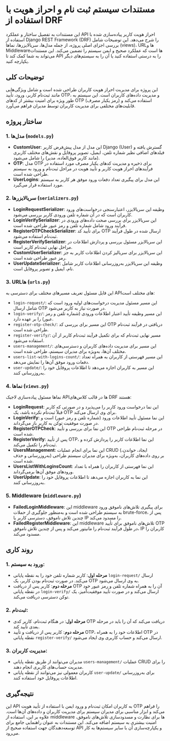 # مستندات سیستم ثبت نام و احراز هویت با استفاده از DRF

این مستندات به تفصیل ساختار و عملکرد API احراز هویت کاربر پیاده‌سازی شده با استفاده از Django REST Framework (DRF) را شرح می‌دهد. این توضیحات شامل بررسی اجزای اصلی پروژه، از جمله مدل‌ها، سریالایزرها، نماها (views)، URLها و Middlewareها است که عملکرد صحیح و ایمن سیستم را تضمین می‌کند. این مستندات می‌تواند به شما کمک کند تا API را به درستی استفاده کنید یا آن را به سیستم‌های دیگر یکپارچه کنید.

## توضیحات کلی

این پروژه برای مدیریت احراز هویت کاربران طراحی شده است و شامل ویژگی‌هایی مانند ثبت‌نام کاربر، ورود، تأیید OTP، و مدیریت داده‌های کاربران است. این سیستم به طور ویژه برای امنیت بیشتر از کدهای OTP (رمز یکبار مصرف) استفاده می‌کند و قابلیت‌های مختلفی برای مدیریت کاربران توسط مدیران فراهم می‌آورد.

## ساختار پروژه

### 1. مدل‌ها (`models.py`)

- **CustomUser**: این مدل از مدل پیش‌فرض کاربر Django (User) گسترش یافته و فیلدهای اضافی نظیر شماره تلفن، ایمیل، تصویر پروفایل و نقش‌های مختلف کاربری (مانند کاربر فوق‌العاده، مدیر) را شامل می‌شود.
- **OTP**: مدل OTP برای ذخیره و مدیریت کدهای یکبار مصرف مورد استفاده در فرآیندهای احراز هویت کاربر و تأیید هویت در مراحل ثبت‌نام و ورود به سیستم طراحی شده است.
- **UserLogins**: این مدل برای پیگیری تعداد دفعات ورود موفق هر کاربر به سیستم مورد استفاده قرار می‌گیرد.

### 2. سریالایزرها (`serializers.py`)

- **LoginRequestSerializer**: وظیفه این سریالایزر، اعتبارسنجی درخواست‌های ورود کاربران است که در آن شماره تلفن ورودی کاربر بررسی می‌شود.
- **LoginVerifySerializer**: این سریالایزر برای بررسی صحت داده‌های ورودی در فرآیند ورود شامل شماره تلفن و رمز عبور طراحی شده است.
- **RegisterOTPCheckSerializer**: برای تأیید کد OTP ارسال شده در طول فرآیند ثبت‌نام استفاده می‌شود.
- **RegisterVerifySerializer**: این سریالایزر مسئول بررسی و پردازش اطلاعات در مراحل نهایی ثبت‌نام کاربر است.
- **CustomUserSerializer**: این سریالایزر برای سریالیز کردن اطلاعات کاربر به جز رمز عبور طراحی شده است.
- **UserUpdateSerializer**: وظیفه این سریالایزر به‌روزرسانی اطلاعات کاربر شامل نام، ایمیل و تصویر پروفایل است.

### 3. URLها (`urls.py`)

این فایل مسئول تعریف مسیرهای مختلف برای دسترسی به API‌های مختلف است:
- `login-request/`: این مسیر مسئول مدیریت درخواست‌های اولیه ورود است که شامل ارسال OTP در صورت نیاز به کاربر می‌شود.
- `login-verify/`: این مسیر وظیفه تأیید اعتبار اطلاعات ورودی (شماره تلفن و رمز عبور) را بر عهده دارد.
- `register-otp-check/`: این مسیر برای بررسی کد OTP دریافتی در فرآیند ثبت‌نام طراحی شده است.
- `register-verify/`: مسیر نهایی ثبت‌نام که برای تکمیل فرآیند ثبت‌نام کاربر از آن استفاده می‌شود.
- `users-management/`: این مسیر برای مدیریت داده‌های کاربران و دسترسی‌های مختلف آن‌ها، به‌ویژه برای مدیران سیستم، طراحی شده است.
- `users-list-with-logins-count/`: این مسیر فهرستی از کاربران به همراه تعداد دفعات ورود موفق آن‌ها را نمایش می‌دهد.
- `user-update/`: این مسیر به کاربران اجازه می‌دهد تا اطلاعات پروفایل خود را به‌روزرسانی کنند.

### 4. نماها (`views.py`)

نماها مسئول پیاده‌سازی لاجیک API‌ها در قالب کلاس‌های DRF هستند:
- **LoginRequest**: این نما درخواست ورود کاربر را می‌پذیرد و در صورتی که کاربر قبلاً ثبت‌نام نکرده باشد، یک OTP برای وی ارسال می‌کند.
- **LoginVerify**: این نما مسئول تأیید اطلاعات ورود (شماره تلفن و رمز عبور) است و در صورت موفقیت توکن به کاربر باز می‌گرداند.
- **RegisterOTPCheck**: این نما برای بررسی و تأیید OTP در مرحله ثبت‌نام طراحی شده است.
- **RegisterVerify**: پس از تأیید OTP، این نما اطلاعات کاربر را پردازش کرده و ثبت‌نام را تکمیل می‌کند.
- **UsersManagement**: این نما برای انجام عملیات CRUD (ایجاد، خواندن، به‌روزرسانی و حذف) بر روی داده‌های کاربران، به‌ویژه برای مدیران سیستم طراحی شده است.
- **UsersListWithLoginsCount**: این نما فهرستی از کاربران را همراه با تعداد ورودهای موفق آن‌ها برمی‌گرداند.
- **UserUpdate**: این نما به کاربران اجازه می‌دهد تا اطلاعات پروفایل خود را به‌روزرسانی کنند.

### 5. Middleware (`middleware.py`)

- **FailedLoginMiddleware**: این middleware برای پیگیری تلاش‌های ناموفق ورود به سیستم طراحی شده است و به‌منظور جلوگیری از حملات brute-force، پس از چندین تلاش ناموفق، دسترسی کاربر یا IP را مسدود می‌کند.
- **FailedRegisterMiddleware**: این middleware تلاش‌های ناموفق برای تأیید OTP در طول فرآیند ثبت‌نام را مانیتور می‌کند و پس از چندین تلاش ناموفق، IP کاربران را مسدود می‌کند.

## روند کاری

### 1. ورود به سیستم:
   - **مرحله اول**: کاربر شماره تلفن خود را به نقطه پایانی `login-request/` ارسال می‌کند. در صورت ثبت‌نام بودن کاربر، یک OTP به وی ارسال می‌شود.
   - **مرحله دوم**: کاربر پس از دریافت OTP آن را به همراه شماره تلفن و رمز عبور خود در نقطه پایانی `login-verify/` ارسال می‌کند و در صورت تأیید موفقیت‌آمیز، یک توکن دسترسی دریافت می‌کند.

### 2. ثبت‌نام:
   - **مرحله اول**: در هنگام ثبت‌نام، کاربر کدی OTP دریافت می‌کند که آن را باید در مرحله بعدی تأیید کند.
   - **مرحله دوم**: کاربر پس از دریافت و تأیید OTP، اطلاعات خود را به همراه OTP در نقطه پایانی `register-verify/` ارسال می‌کند و حساب کاربری وی ایجاد می‌شود.

### 3. مدیریت کاربران:
   - مدیران می‌توانند از طریق نقطه پایانی `users-management/` عملیات CRUD را برای مدیریت حساب‌های کاربری انجام دهند.
   - کاربران معمولی نیز می‌توانند از نقطه پایانی `user-update/` برای به‌روزرسانی اطلاعات پروفایل خود استفاده کنند.

## نتیجه‌گیری

این API به کاربران امکان ثبت‌نام و ورود ایمن با استفاده از تأیید هویت OTP را فراهم می‌کند و ابزار مناسبی برای مدیران سیستم برای مدیریت کاربران و داده‌های آن‌ها است. علاوه بر این، استفاده از middleware ها برای نظارت و مسدودسازی تلاش‌های ناموفق، امنیت بیشتری به سیستم اضافه می‌کند. این مستندات به عنوان راهنمایی جامع برای توسعه‌دهندگان جهت استفاده صحیح از API و یکپارچه‌سازی آن با سایر سیستم‌ها به کار می‌رود.


